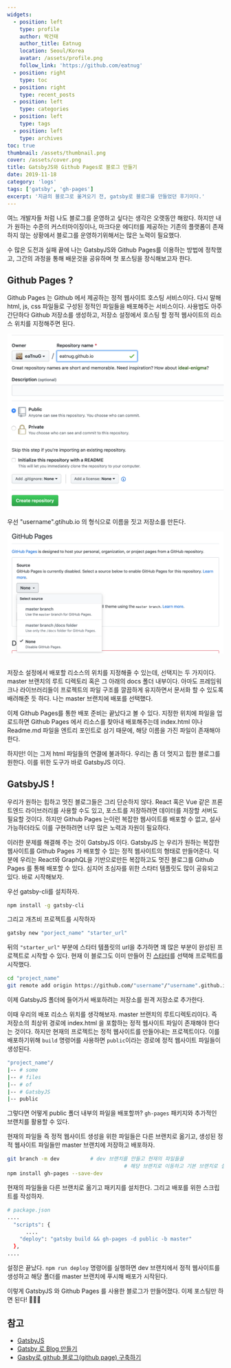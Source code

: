 ```yaml
---
widgets:
  - position: left
    type: profile
    author: 박건태
    author_title: Eatnug
    location: Seoul/Korea
    avatar: /assets/profile.png
    follow_link: 'https://github.com/eatnug'
  - position: right
    type: toc
  - position: right
    type: recent_posts
  - position: left
    type: categories
  - position: left
    type: tags
  - position: left
    type: archives
toc: true
thumbnail: /assets/thumbnail.png
cover: /assets/cover.png
title: GatsbyJS와 Github Pages로 블로그 만들기
date: 2019-11-18
category: 'logs'
tags: ['gatsby', 'gh-pages']
excerpt: '지금의 블로그로 옮겨오기 전, gatsby로 블로그를 만들었던 후기이다.'
---
```


여느 개발자들 처럼 나도 블로그를 운영하고 싶다는 생각은 오랫동안 해왔다. 하지만 내가 원하는 수준의 커스터마이징이나, 마크다운 에디터를 제공하는 기존의 플랫폼이 존재하지 않는 상황에서 블로그를 운영하기위해서는 많은 노력이 필요했다.


수 많은 도전과 실패 끝에 나는 GatsbyJS와 Github Pages를 이용하는 방법에 정착했고, 그간의 과정을 통해 배운것을 공유하며 첫 포스팅을 장식해보고자 한다.

## Github Pages ?

Github Pages 는 Github 에서 제공하는 정적 웹사이트 호스팅 서비스이다. 다시 말해 html, js, css 파일들로 구성된 정적인 파일들을 배포해주는 서비스이다. 사용법도 아주 간단하다 Github 저장소를 생성하고, 저장소 설정에서 호스팅 할 정적 웹사이트의 리소스 위치를 지정해주면 된다.

![](/images/gatsby-github-pages/create_repo.png)

우선 "username".gtihub.io 의 형식으로 이름을 짓고 저장소를 만든다.

![](/images/gatsby-github-pages/pages_setting.png)

<br>
저장소 설정에서 배포할 리소스의 위치를 지정해줄 수 있는데, 선택지는 두 가지이다. master 브랜치의 루트 디렉토리 혹은 그 아래의 docs 폴더 내부이다. 아마도 프레임워크나 라이브러리들이 프로젝트의 파일 구조를 깔끔하게 유지하면서 문서화 할 수 있도록 배려해준 듯 하다. 나는 master 브랜치에 배포를 선택했다.

이제 Github Pages를 통한 배포 준비는 끝났다고 볼 수 있다. 지정한 위치에 파일을 업로드하면 Github Pages 에서 리소스를 찾아내 배포해주는데 index.html 이나 Readme.md 파일을 엔트리 포인트로 삼기 때문에,
해당 이름을 가진 파일이 존재해야 한다.

하지만! 이는 그저 html 파일들의 연결에 불과하다. 우리는 좀 더 멋지고 힙한 블로그를 원한다. 이를 위한 도구가 바로 GatsbyJS 이다.

## GatsbyJS !

우리가 원하는 힙하고 멋진 블로그들은 그리 단순하지 않다. React 혹은 Vue 같은 프론트엔드 라이브러리를 사용할 수도 있고, 포스트를 저장하려면 데이터를 저장할 서버도 필요할 것이다. 하지만 Github Pages 는이런 복잡한 웹사이트를 배포할 수 없고, 설사 가능하더라도 이를 구현하려면 너무 많은 노력과 자원이 필요하다.

이러한 문제를 해결해 주는 것이 GatsbyJS 이다. GatsbyJS 는 우리가 원하는 복잡한 웹사이트를 Github Pages 가 배포할 수 있는 정적 웹사이트의 형태로 만들어준다. 덕분에 우리는 React와 GraphQL을 기반으로만든 복잡하고도 멋진 블로그를 Github Pages 를 통해 배포할 수 있다. 심지어 초심자를 위한 스타터 템플릿도 많이 공유되고 있다. 바로 시작해보자.

우선 gatsby-cli를 설치하자.

```bash
npm install -g gatsby-cli
```

그리고 개츠비 프로젝트를 시작하자

```bash
gatsby new "porject_name" "starter_url"
```

뒤의 `"starter_url"` 부분에 스타터 템플릿의 url을 추가하면 꽤 많은 부분이 완성된 프로젝트로 시작할 수 있다. 현재 이 블로그도 이미 만들어 진 [스타터](https://github.com/JaeYeopHan/gatsby-starter-bee)를 선택해 프로젝트를 시작했다.

```bash
cd "project_name"
git remote add origin https://github.com/"username"/"username".github.io
```

이제 GatsbyJS 폴더에 들어가서 배포하려는 저장소를 원격 저장소로 추가한다.

이때 우리의 배포 리소스 위치를 생각해보자. master 브랜치의 루트디렉토리이다. 즉 저장소의 최상위 경로에 index.html 을 포함하는 정적 웹사이트 파일이 존재해야 한다는 것이다. 하지만 현재의 프로젝트는 정적 웹사이트를 만들어내는 프로젝트이다. 이를 배포하기위해 `build` 명령어를 사용하면 `public`이라는 경로에 정적 웹사이트 파일들이 생성된다.

```bash
"project_name"/
|-- # some
|-- # files
|-- # of
|-- # GatsbyJS
|-- public
```

그렇다면 어떻게 public 폴더 내부의 파일을 배포할까? `gh-pages` 패키지와 추가적인 브랜치를 활용할 수 있다.

현재의 파일들 즉 정적 웹사이트 생성을 위한 파일들은 다른 브랜치로 옮기고, 생성된 정적 웹사이트 파일들만 master 브랜치에 저장하고 배포하자.

```bash
git branch -m dev          # dev 브랜치를 만들고 현재의 파일들을
                                      # 해당 브랜치로 이동하고 기본 브랜치로 설정한다.
npm install gh-pages --save-dev
```

현재의 파일들을 다른 브랜치로 옮기고 패키지를 설치한다. 그리고 배포를 위한 스크립트를 작성하자.

```bash
# package.json
....
  "scripts": {
      ....
    "deploy": "gatsby build && gh-pages -d public -b master"
  },
....
```

설정은 끝났다. `npm run deploy` 명령어를 실행하면 dev 브랜치에서 정적 웹사이트를 생성하고 해당 폴더를 master 브랜치에 푸시해 배포가 시작된다.

이렇게 GatsbyJS 와 Github Pages 를 사용한 블로그가 만들어졌다. 이제 포스팅만 하면 된다! 👏👏👏

## 참고

- [GatsbyJS](https://www.gatsbyjs.org/)
- [Gatsby 로 Blog 만들기](https://medium.com/@pks2974/gatsby-%EB%A1%9C-blog-%EB%A7%8C%EB%93%A4%EA%B8%B0-ac3eed48e068)
- [Gasby로 github 블로그(github page) 구축하기](https://blog.naver.com/PostView.nhn?blogId=lyshyn&logNo=221527017383&parentCategoryNo=&categoryNo=86&viewDate=&isShowPopularPosts=true&from=search)

